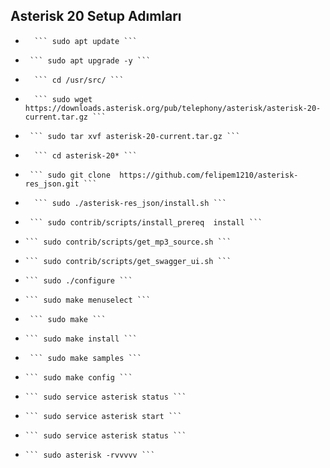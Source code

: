 ## Asterisk 20 Setup Adımları 



-	    ``` sudo apt update ```

-	   ``` sudo apt upgrade -y ```

-	    ``` cd /usr/src/ ```

-	    ``` sudo wget https://downloads.asterisk.org/pub/telephony/asterisk/asterisk-20-current.tar.gz ```

-	   ``` sudo tar xvf asterisk-20-current.tar.gz ```

-	    ``` cd asterisk-20* ```

-	   ``` sudo git clone  https://github.com/felipem1210/asterisk-res_json.git ```

-	    ``` sudo ./asterisk-res_json/install.sh ```

-	   ``` sudo contrib/scripts/install_prereq  install ```
 
-	  ``` sudo contrib/scripts/get_mp3_source.sh ```
 
-	  ``` sudo contrib/scripts/get_swagger_ui.sh ```

-	  ``` sudo ./configure ```

-	  ``` sudo make menuselect ```

-	   ``` sudo make ```

-	  ``` sudo make install ```

-	   ``` sudo make samples ```
 
-	  ``` sudo make config ```

-	  ``` sudo service asterisk status ```

-	  ``` sudo service asterisk start ```

-	  ``` sudo service asterisk status ```

-	  ``` sudo asterisk -rvvvvv ```
